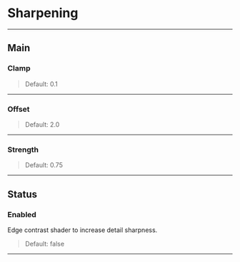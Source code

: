 # Sharpening

---

## Main

### Clamp

>Default: 0.1

---

### Offset

>Default: 2.0

---

### Strength

>Default: 0.75

---

## Status

### Enabled

Edge contrast shader to increase detail sharpness.

>Default: false

---
